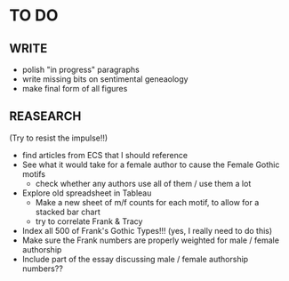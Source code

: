# TO DO

## WRITE

* polish "in progress" paragraphs
* write missing bits on sentimental geneaology
* make final form of all figures

## REASEARCH

(Try to resist the impulse!!)

* find articles from ECS that I should reference
* See what it would take for a female author to cause the Female Gothic motifs
    * check whether any authors use all of them / use them a lot
* Explore old spreadsheet in Tableau
    * Make a new sheet of m/f counts for each motif, to allow for a stacked bar chart
    * try to correlate Frank & Tracy
* Index all 500 of Frank's Gothic Types!!! (yes, I really need to do this)
* Make sure the Frank numbers are properly weighted for male / female authorship
* Include part of the essay discussing male / female authorship numbers??
